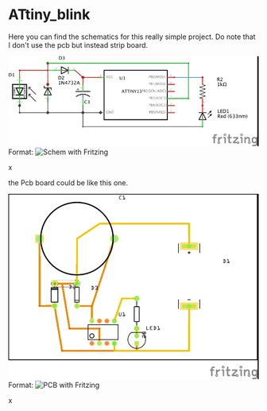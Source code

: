 # ATtiny_blink

Here you can find the schematics for this really simple project. Do note that I don't use the pcb but instead strip board.

![attiny_blink_schema.jpg](/Pict/attiny_blink_schema.jpg)
Format: ![Schem with Fritzing](url)

x

the Pcb board could be like this one.

![attiny_blink_pcb.jpg](/Pict/attiny_blink_pcb.jpg)
Format: ![PCB with Fritzing](url)

x

